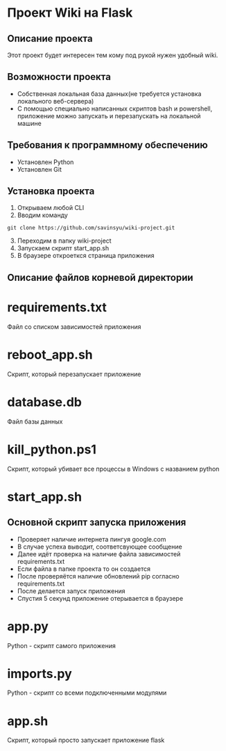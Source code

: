 # Проект Wiki на Flask

## Описание проекта

Этот проект будет интересен тем кому под рукой нужен удобный wiki.

## Возможности проекта

* Собственная локальная база данных(не требуется установка локального веб-сервера)
* С помощью специально написанных скриптов bash и powershell, приложение можно запускать и перезапускать на локальной машине

## Требования к программному обеспечению

* Установлен Python
* Установлен Git

## Установка проекта

1. Открываем любой CLI
2. Вводим команду 
```
git clone https://github.com/savinsyu/wiki-project.git
```
3. Переходим в папку wiki-project 
4. Запускаем скрипт start_app.sh
5. В браузере откроеткся страница приложения


## Описание файлов корневой директории

# requirements.txt

Файл со списком зависимостей приложения

# reboot_app.sh

Скрипт, который перезапускает приложение

# database.db

Файл базы данных

# kill_python.ps1

Скрипт, который убивает все процессы в Windows с названием python

# start_app.sh

## Основной скрипт запуска приложения

 - Проверяет наличие интернета пингуя google.com
 - В случае успеха выводит, соответсвующее сообщение
 - Далее идёт проверка на наличие файла зависимостей requirements.txt
 - Если файла в папке проекта то он создается
 - После проверяётся наличие обновлений pip согласно requirements.txt
 - После делается запуск приложения
 - Спустия 5 секунд приложение отерывается в браузере

# app.py

Python - скрипт самого приложения 

# imports.py

Python - скрипт со всеми подключенными модулями 

# app.sh

Скрипт, который просто запускает приложение flask